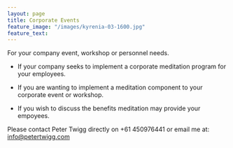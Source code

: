 ```yaml
---
layout: page
title: Corporate Events
feature_image: "/images/kyrenia-03-1600.jpg"
feature_text: 
---
```


For your company event, workshop or personnel needs.

* If your company seeks to implement a corporate meditation program for your employees.

* If you are wanting to implement a meditation component to your corporate event or workshop. 

* If you wish to discuss the benefits meditation may provide your empoyees.

Please contact Peter Twigg directly 
on +61 450976441 or email me at: info@petertwigg.com 
